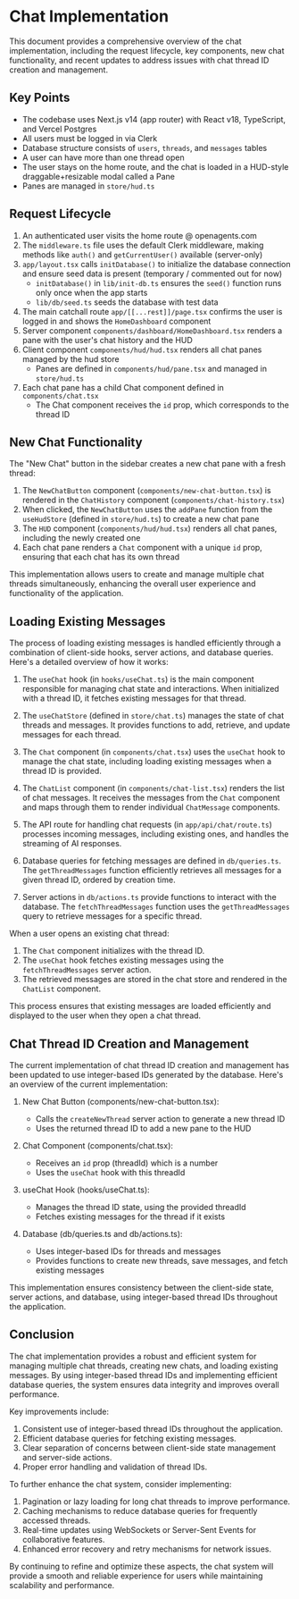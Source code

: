 # Chat Implementation

This document provides a comprehensive overview of the chat implementation, including the request lifecycle, key components, new chat functionality, and recent updates to address issues with chat thread ID creation and management.

## Key Points

- The codebase uses Next.js v14 (app router) with React v18, TypeScript, and Vercel Postgres
- All users must be logged in via Clerk
- Database structure consists of `users`, `threads`, and `messages` tables
- A user can have more than one thread open
- The user stays on the home route, and the chat is loaded in a HUD-style draggable+resizable modal called a Pane
- Panes are managed in `store/hud.ts`

## Request Lifecycle

1. An authenticated user visits the home route @ openagents.com
2. The `middleware.ts` file uses the default Clerk middleware, making methods like `auth()` and `getCurrentUser()` available (server-only)
3. `app/layout.tsx` calls `initDatabase()` to initialize the database connection and ensure seed data is present (temporary / commented out for now)
   - `initDatabase()` in `lib/init-db.ts` ensures the `seed()` function runs only once when the app starts
   - `lib/db/seed.ts` seeds the database with test data
4. The main catchall route `app/[[...rest]]/page.tsx` confirms the user is logged in and shows the `HomeDashboard` component
5. Server component `components/dashboard/HomeDashboard.tsx` renders a pane with the user's chat history and the HUD
6. Client component `components/hud/hud.tsx` renders all chat panes managed by the hud store
   - Panes are defined in `components/hud/pane.tsx` and managed in `store/hud.ts`
7. Each chat pane has a child Chat component defined in `components/chat.tsx` 
   - The Chat component receives the `id` prop, which corresponds to the thread ID

## New Chat Functionality

The "New Chat" button in the sidebar creates a new chat pane with a fresh thread:

1. The `NewChatButton` component (`components/new-chat-button.tsx`) is rendered in the `ChatHistory` component (`components/chat-history.tsx`)
2. When clicked, the `NewChatButton` uses the `addPane` function from the `useHudStore` (defined in `store/hud.ts`) to create a new chat pane
3. The `HUD` component (`components/hud/hud.tsx`) renders all chat panes, including the newly created one
4. Each chat pane renders a `Chat` component with a unique `id` prop, ensuring that each chat has its own thread

This implementation allows users to create and manage multiple chat threads simultaneously, enhancing the overall user experience and functionality of the application.

## Loading Existing Messages

The process of loading existing messages is handled efficiently through a combination of client-side hooks, server actions, and database queries. Here's a detailed overview of how it works:

1. The `useChat` hook (in `hooks/useChat.ts`) is the main component responsible for managing chat state and interactions. When initialized with a thread ID, it fetches existing messages for that thread.

2. The `useChatStore` (defined in `store/chat.ts`) manages the state of chat threads and messages. It provides functions to add, retrieve, and update messages for each thread.

3. The `Chat` component (in `components/chat.tsx`) uses the `useChat` hook to manage the chat state, including loading existing messages when a thread ID is provided.

4. The `ChatList` component (in `components/chat-list.tsx`) renders the list of chat messages. It receives the messages from the `Chat` component and maps through them to render individual `ChatMessage` components.

5. The API route for handling chat requests (in `app/api/chat/route.ts`) processes incoming messages, including existing ones, and handles the streaming of AI responses.

6. Database queries for fetching messages are defined in `db/queries.ts`. The `getThreadMessages` function efficiently retrieves all messages for a given thread ID, ordered by creation time.

7. Server actions in `db/actions.ts` provide functions to interact with the database. The `fetchThreadMessages` function uses the `getThreadMessages` query to retrieve messages for a specific thread.

When a user opens an existing chat thread:

1. The `Chat` component initializes with the thread ID.
2. The `useChat` hook fetches existing messages using the `fetchThreadMessages` server action.
3. The retrieved messages are stored in the chat store and rendered in the `ChatList` component.

This process ensures that existing messages are loaded efficiently and displayed to the user when they open a chat thread.

## Chat Thread ID Creation and Management

The current implementation of chat thread ID creation and management has been updated to use integer-based IDs generated by the database. Here's an overview of the current implementation:

1. New Chat Button (components/new-chat-button.tsx):
   - Calls the `createNewThread` server action to generate a new thread ID
   - Uses the returned thread ID to add a new pane to the HUD

2. Chat Component (components/chat.tsx):
   - Receives an `id` prop (threadId) which is a number
   - Uses the `useChat` hook with this threadId

3. useChat Hook (hooks/useChat.ts):
   - Manages the thread ID state, using the provided threadId
   - Fetches existing messages for the thread if it exists

4. Database (db/queries.ts and db/actions.ts):
   - Uses integer-based IDs for threads and messages
   - Provides functions to create new threads, save messages, and fetch existing messages

This implementation ensures consistency between the client-side state, server actions, and database, using integer-based thread IDs throughout the application.

## Conclusion

The chat implementation provides a robust and efficient system for managing multiple chat threads, creating new chats, and loading existing messages. By using integer-based thread IDs and implementing efficient database queries, the system ensures data integrity and improves overall performance.

Key improvements include:

1. Consistent use of integer-based thread IDs throughout the application.
2. Efficient database queries for fetching existing messages.
3. Clear separation of concerns between client-side state management and server-side actions.
4. Proper error handling and validation of thread IDs.

To further enhance the chat system, consider implementing:

1. Pagination or lazy loading for long chat threads to improve performance.
2. Caching mechanisms to reduce database queries for frequently accessed threads.
3. Real-time updates using WebSockets or Server-Sent Events for collaborative features.
4. Enhanced error recovery and retry mechanisms for network issues.

By continuing to refine and optimize these aspects, the chat system will provide a smooth and reliable experience for users while maintaining scalability and performance.